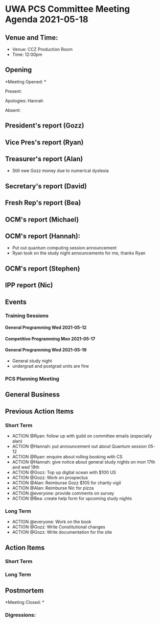 # UWA PCS Committee Meeting Agenda 2021-05-18


## Venue and Time:

- Venue: CCZ Production Room
- Time: 12:00pm

## Opening
*Meeting Opened: *

Present:

Apologies: Hannah

Absent:

## President's report (Gozz)
## Vice Pres's report (Ryan)
## Treasurer's report (Alan)
- Still owe Gozz money due to numerical dyslexia
## Secretary's report (David)
## Fresh Rep's report (Bea)
## OCM's report (Michael)
## OCM's report (Hannah):
- Put out quantum computing session announcement
- Ryan took on the study night announcements for me, thanks Ryan

## OCM's report (Stephen)
## IPP report (Nic)


## Events

### Training Sessions


#### General Programming Wed 2021-05-12

#### Competitive Programming Mon 2021-05-17

#### General Programming Wed 2021-05-19

- General study night
- undergrad and postgrad units are fine



### PCS Planning Meeting

## General Business

## Previous Action Items


### Short Term

- ACTION @Ryan: follow up with guild on committee emails (especially alan)
- ACTION @Hannah: put announcement out about Quantum session 05-12
- ACTION @Ryan: enquire about rolling booking with CS
- ACTION @Hannah: give notice about general study nights on mon 17th and wed 19th
- ACTION @Gozz: Top up digital ocean with $100 US
- ACTION @Gozz: Work on prospectus
- ACTION @Alan: Reimburse Gozz $105 for charity vigil
- ACTION @Alan: Reimburse Nic for pizza
- ACTION @everyone: provide comments on survey
- ACTION @Bea: create help form for upcoming study nights


### Long Term

- ACTION @everyone: Work on the book
- ACTION @Gozz: Write Constitutional changes
- ACTION @Gozz: Write documentation for the site

## Action Items

### Short Term


### Long Term



## Postmortem
*Meeting Closed: *
###  Digressions:
